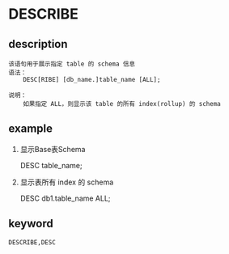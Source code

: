 <!-- 
Licensed to the Apache Software Foundation (ASF) under one
or more contributor license agreements.  See the NOTICE file
distributed with this work for additional information
regarding copyright ownership.  The ASF licenses this file
to you under the Apache License, Version 2.0 (the
"License"); you may not use this file except in compliance
with the License.  You may obtain a copy of the License at

  http://www.apache.org/licenses/LICENSE-2.0

Unless required by applicable law or agreed to in writing,
software distributed under the License is distributed on an
"AS IS" BASIS, WITHOUT WARRANTIES OR CONDITIONS OF ANY
KIND, either express or implied.  See the License for the
specific language governing permissions and limitations
under the License.
-->

# DESCRIBE
## description
    该语句用于展示指定 table 的 schema 信息
    语法：
        DESC[RIBE] [db_name.]table_name [ALL];

    说明：
        如果指定 ALL，则显示该 table 的所有 index(rollup) 的 schema

## example

1. 显示Base表Schema

    DESC table_name;

2. 显示表所有 index 的 schema

    DESC db1.table_name ALL;

## keyword

    DESCRIBE,DESC
